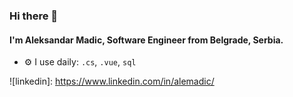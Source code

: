 ### Hi there 👋

#### I'm Aleksandar Madic, Software Engineer from Belgrade, Serbia.

- ⚙️ I use daily: `.cs`, `.vue`, `sql`
 
![linkedin]: https://www.linkedin.com/in/alemadic/

<!--
**madic00/madic00** is a ✨ _special_ ✨ repository because its `README.md` (this file) appears on your GitHub profile.

Here are some ideas to get you started:

- 🔭 I’m currently working on ...
- 🌱 I’m currently learning ...
- 👯 I’m looking to collaborate on ...
- 🤔 I’m looking for help with ...
- 💬 Ask me about ...
- 📫 How to reach me: ...
- 😄 Pronouns: ...
- ⚡ Fun fact: ...
-->
